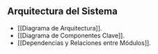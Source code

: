 ## Arquitectura del Sistema
- [[Diagrama de Arquitectura]].
- [[Diagrama de Componentes Clave]].
- [[Dependencias y Relaciones entre Módulos]].

